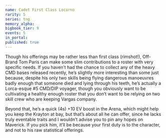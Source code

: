 ```yaml
---
name: Cadet First Class Locarno
rarity: 5
series: tng
memory_alpha:
bigbook_tier: 9
events: 5
in_portal:
published: true
---
```


Though his offerings may be rather less than first class (rimshot!), Off-Brand Tom Paris can make some slim contributions to a roster with very specific needs. If you haven’t had the chance to collect any of the heavy CMD bases released recently, he’s slightly more interesting than some just because, despite his only two skills being flying dangerous manoeuvres badly enough that someone died and lying through his teeth, he’s actually a Lorca-esque #5 CMD/DIP voyager, though you obviously want to be cultivating a healthy enough roster that you don’t want to be relying on two skill crew who are keeping Vargas company.

Beyond that, he’s a quick (4s) +10 EV boost in the Arena, which might help you keep the Krayton at bay, but that’s about all he can offer, since he lacks truly eventable traits and I wouldn’t advise you to pin any hopes on Maverick. If you pick him, it’ll be because your first duty is to the character, and not to his raw statistical offerings.
